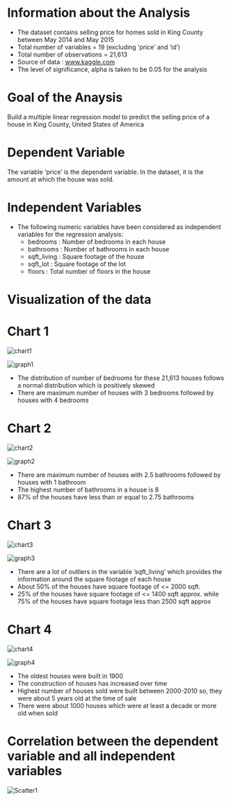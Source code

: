 # Information about the Analysis
* The dataset contains selling price for homes sold in King County between May 2014 and May 2015 
* Total number of variables = 19 (excluding ‘price’ and ‘id’)
* Total number of observations = 21,613
* Source of data : www.kaggle.com
* The level of significance, alpha is taken to be 0.05 for the analysis

# Goal of the Anaysis
Build a multiple linear regression model to predict the selling price of a house in King County, United States of America

# Dependent Variable
The variable ‘price’ is the dependent variable. In the dataset, it is the amount at which the house was sold.

# Independent Variables
* The following numeric variables have been considered as independent variables for the regression analysis:
  * bedrooms		   : 	Number of bedrooms in each house					
  * bathrooms		   :	Number of bathrooms in each house
  * sqft_living		 :	Square footage of the house
  * sqft_lot		   :	Square footage of the lot
  * floors		     :	Total number of floors in the house
  
# Visualization of the data

# Chart 1
![chart1](https://github.com/Sonull/Price-Prediction-using-Multiple-Linear-Regression/blob/master/Codes/chart1.png)

![graph1](https://github.com/Sonull/Price-Prediction-using-Multiple-Linear-Regression/blob/master/Visualization/graph1.png)

* The distribution of number of bedrooms for these 21,613 houses follows a normal distribution which is positively skewed
* There are maximum number of houses with 3 bedrooms followed by houses with 4 bedrooms

# Chart 2
![chart2](https://github.com/Sonull/Price-Prediction-using-Multiple-Linear-Regression/blob/master/Codes/chart2.png)

![graph2](https://github.com/Sonull/Price-Prediction-using-Multiple-Linear-Regression/blob/master/Visualization/graph2.png)

* There are maximum number of houses with 2.5 bathrooms followed by houses with 1 bathroom
* The highest number of bathrooms in a house is 8
* 87% of the houses have less than or equal to 2.75 bathrooms

# Chart 3
![chart3](https://github.com/Sonull/Price-Prediction-using-Multiple-Linear-Regression/blob/master/Codes/chart3.png)

![graph3](https://github.com/Sonull/Price-Prediction-using-Multiple-Linear-Regression/blob/master/Visualization/graph3.png)
* There are a lot of outliers in the variable ’sqft_living’ which provides the information around the square footage of each house
* About 50% of the houses have square footage of <= 2000 sqft.
* 25% of the houses have square footage of <= 1400 sqft approx. while 75% of the houses have square footage less than 2500 sqft approx

# Chart 4
![chart4](https://github.com/Sonull/Price-Prediction-using-Multiple-Linear-Regression/blob/master/Codes/chart4.png)

![graph4](https://github.com/Sonull/Price-Prediction-using-Multiple-Linear-Regression/blob/master/Visualization/graph4.png)
* The oldest houses were built in 1900
* The construction of houses has increased over time
* Highest number of houses sold were built between 2000-2010 so, they were about 5 years old at the time of sale
* There were about 1000 houses which were at least a decade or more old when sold 

# Correlation between the dependent variable and all independent variables
![Scatter1](https://github.com/Sonull/Price-Prediction-using-Multiple-Linear-Regression/blob/master/Codes/Scatter1.png)
